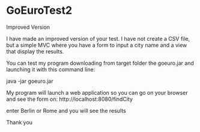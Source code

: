 # GoEuroTest2
Improved Version

I have made an improved version of your test.
I have not create a CSV file, but a simple MVC where you have a form to input a city name and a view that display the results.

You can test my program downloading from target folder the goeuro.jar and launching it with this command line:

java -jar goeuro.jar

My program will launch a web application so you can go on your browser and see the form on:    http://localhost:8080/findCity

enter Berlin or Rome and you will see the results


Thank you 
